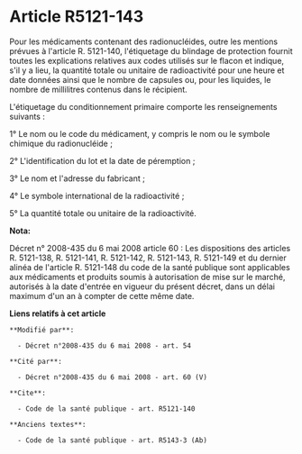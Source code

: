 # Article R5121-143

Pour les médicaments contenant des radionucléides, outre les mentions prévues à l'article R. 5121-140, l'étiquetage du
blindage de protection fournit toutes les explications relatives aux codes utilisés sur le flacon et indique, s'il y a lieu,
la quantité totale ou unitaire de radioactivité pour une heure et date données ainsi que le nombre de capsules ou, pour les
liquides, le nombre de millilitres contenus dans le récipient. 

L'étiquetage du conditionnement primaire comporte les renseignements suivants : 

1° Le nom ou le code du médicament, y compris le nom ou le symbole chimique du radionucléide ; 

2° L'identification du lot et la date de péremption ; 

3° Le nom et l'adresse du fabricant ; 

4° Le symbole international de la radioactivité ; 

5° La quantité totale ou unitaire de la radioactivité.

**Nota:**

Décret n° 2008-435 du 6 mai 2008 article 60 : Les dispositions des articles R. 5121-138, R. 5121-141, R. 5121-142, R.
5121-143, R. 5121-149 et du dernier alinéa de l'article R. 5121-148 du code de la santé publique sont applicables aux
médicaments et produits soumis à autorisation de mise sur le marché, autorisés à la date d'entrée en vigueur du présent
décret, dans un délai maximum d'un an à compter de cette même date.

**Liens relatifs à cet article**

	**Modifié par**:

	  - Décret n°2008-435 du 6 mai 2008 - art. 54

	**Cité par**:

	  - Décret n°2008-435 du 6 mai 2008 - art. 60 (V)

	**Cite**:

	  - Code de la santé publique - art. R5121-140

	**Anciens textes**:

	  - Code de la santé publique - art. R5143-3 (Ab)
